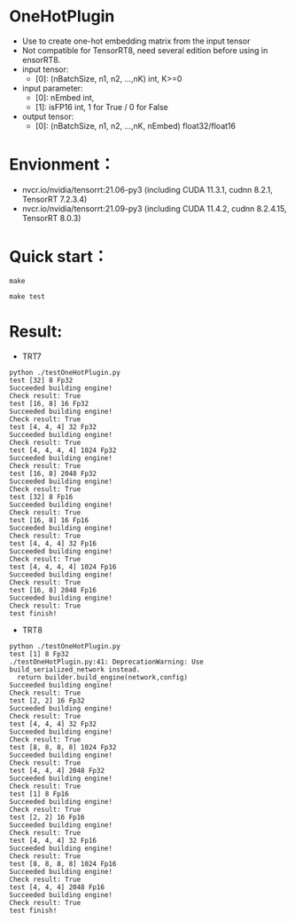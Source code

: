 # OneHotPlugin
+ Use to create one-hot embedding matrix from the input tensor
+ Not compatible for TensorRT8, need several edition before using in ensorRT8.
+ input tensor:
    - [0]: (nBatchSize, n1, n2, ...,nK)         int, K>=0
+ input parameter:
    - [0]: nEmbed                               int, 
    - [1]: isFP16                               int, 1 for True / 0 for False 
+ output tensor:
    - [0]: (nBatchSize, n1, n2, ...,nK, nEmbed) float32/float16

# Envionment：
+ nvcr.io/nvidia/tensorrt:21.06-py3 (including CUDA 11.3.1, cudnn 8.2.1, TensorRT 7.2.3.4)
+ nvcr.io/nvidia/tensorrt:21.09-py3 (including CUDA 11.4.2, cudnn 8.2.4.15, TensorRT 8.0.3)

# Quick start：
```shell
make

make test
```

# Result:
+ TRT7
```
python ./testOneHotPlugin.py
test [32] 8 Fp32
Succeeded building engine!
Check result: True
test [16, 8] 16 Fp32
Succeeded building engine!
Check result: True
test [4, 4, 4] 32 Fp32
Succeeded building engine!
Check result: True
test [4, 4, 4, 4] 1024 Fp32
Succeeded building engine!
Check result: True
test [16, 8] 2048 Fp32
Succeeded building engine!
Check result: True
test [32] 8 Fp16
Succeeded building engine!
Check result: True
test [16, 8] 16 Fp16
Succeeded building engine!
Check result: True
test [4, 4, 4] 32 Fp16
Succeeded building engine!
Check result: True
test [4, 4, 4, 4] 1024 Fp16
Succeeded building engine!
Check result: True
test [16, 8] 2048 Fp16
Succeeded building engine!
Check result: True
test finish!
```

+ TRT8
```
python ./testOneHotPlugin.py
test [1] 8 Fp32
./testOneHotPlugin.py:41: DeprecationWarning: Use build_serialized_network instead.
  return builder.build_engine(network,config)
Succeeded building engine!
Check result: True
test [2, 2] 16 Fp32
Succeeded building engine!
Check result: True
test [4, 4, 4] 32 Fp32
Succeeded building engine!
Check result: True
test [8, 8, 8, 8] 1024 Fp32
Succeeded building engine!
Check result: True
test [4, 4, 4] 2048 Fp32
Succeeded building engine!
Check result: True
test [1] 8 Fp16
Succeeded building engine!
Check result: True
test [2, 2] 16 Fp16
Succeeded building engine!
Check result: True
test [4, 4, 4] 32 Fp16
Succeeded building engine!
Check result: True
test [8, 8, 8, 8] 1024 Fp16
Succeeded building engine!
Check result: True
test [4, 4, 4] 2048 Fp16
Succeeded building engine!
Check result: True
test finish!
```

